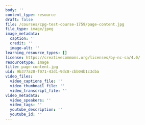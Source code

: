 ```yaml
---
body: ''
content_type: resource
draft: false
file: /courses/cpg-test-course-1759/page-content.jpg
file_type: image/jpeg
image_metadata:
  caption: ''
  credit: ''
  image-alt: ''
learning_resource_types: []
license: https://creativecommons.org/licenses/by-nc-sa/4.0/
resourcetype: Image
title: page-content.jpg
uid: 9b377a20-f071-43d1-9dc8-cbb04b1c3cba
video_files:
  video_captions_file: ''
  video_thumbnail_file: ''
  video_transcript_file: ''
video_metadata:
  video_speakers: ''
  video_tags: ''
  youtube_description: ''
  youtube_id: ''
---
```

